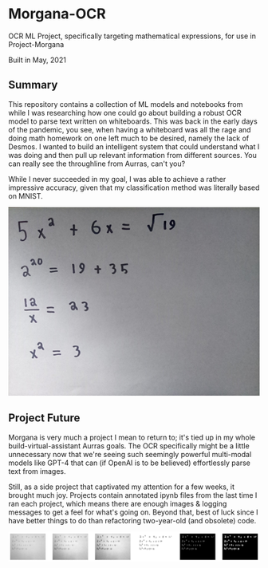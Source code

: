 # Morgana-OCR
OCR ML Project, specifically targeting mathematical expressions, for use in Project-Morgana

Built in May, 2021

## Summary
This repository contains a collection of ML models and notebooks from while I was researching how one could go about building a robust OCR model to parse text written on whiteboards.  This was back in the early days of the pandemic, you see, when having a whiteboard was all the rage and doing math homework on one left much to be desired, namely the lack of Desmos.  I wanted to build an intelligent system that could understand what I was doing and then pull up relevant information from different sources.  You can really see the throughline from Aurras, can't you?

While I never succeeded in my goal, I was able to achieve a rather impressive accuracy, given that my classification method was literally based on MNIST.

![Same Input Image](sample.jpg)

## Project Future
Morgana is very much a project I mean to return to; it's tied up in my whole build-virtual-assistant Aurras goals.  The OCR specifically might be a little unnecessary now that we're seeing such seemingly powerful multi-modal models like GPT-4 that can (if OpenAI is to be believed) effortlessly parse text from images.

Still, as a side project that captivated my attention for a few weeks, it brought much joy.  Projects contain annotated ipynb files from the last time I ran each project, which means there are enough images & logging messages to get a feel for what's going on.  Beyond that, best of luck since I have better things to do than refactoring two-year-old (and obsolete) code.

![Same Processed Image](sample2.svg)